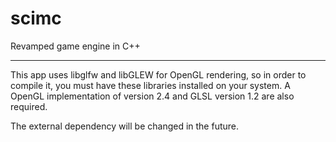 scimc
=====

Revamped game engine in C++

----

This app uses libglfw and libGLEW for OpenGL rendering, so in order to compile it, you must have these libraries installed on your system. A OpenGL implementation of version 2.4 and GLSL version 1.2 are also required.

The external dependency will be changed in the future.

